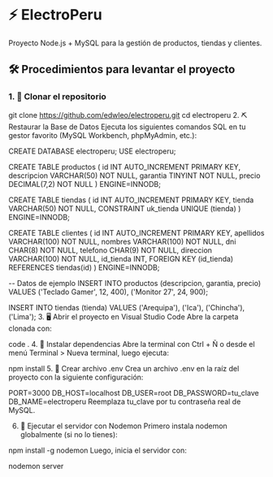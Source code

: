 # ⚡ ElectroPeru

Proyecto Node.js + MySQL para la gestión de productos, tiendas y clientes.

## 🛠️ Procedimientos para levantar el proyecto

### 1. 👝 Clonar el repositorio

git clone https://github.com/edwleo/electroperu.git
cd electroperu
2. ⛏️ Restaurar la Base de Datos
Ejecuta los siguientes comandos SQL en tu gestor favorito (MySQL Workbench, phpMyAdmin, etc.):

CREATE DATABASE electroperu;
USE electroperu;

CREATE TABLE productos (
  id          INT AUTO_INCREMENT PRIMARY KEY,
  descripcion VARCHAR(50)  NOT NULL,
  garantia    TINYINT      NOT NULL,
  precio      DECIMAL(7,2) NOT NULL
) ENGINE=INNODB;

CREATE TABLE tiendas (
  id     INT AUTO_INCREMENT PRIMARY KEY,
  tienda VARCHAR(50) NOT NULL,
  CONSTRAINT uk_tienda UNIQUE (tienda)
) ENGINE=INNODB;

CREATE TABLE clientes (
  id         INT AUTO_INCREMENT PRIMARY KEY,
  apellidos  VARCHAR(100) NOT NULL,
  nombres    VARCHAR(100) NOT NULL,
  dni        CHAR(8)      NOT NULL,
  telefono   CHAR(9)      NOT NULL,
  direccion  VARCHAR(100) NOT NULL,
  id_tienda  INT,
  FOREIGN KEY (id_tienda) REFERENCES tiendas(id)
) ENGINE=INNODB;

-- Datos de ejemplo
INSERT INTO productos (descripcion, garantia, precio) VALUES
('Teclado Gamer', 12, 400),
('Monitor 27', 24, 900);

INSERT INTO tiendas (tienda) VALUES 
('Arequipa'),
('Ica'),
('Chincha'),
('Lima');
3. 🖥️ Abrir el proyecto en Visual Studio Code
Abre la carpeta clonada con:

code .
4. 💾 Instalar dependencias
Abre la terminal con Ctrl + Ñ o desde el menú Terminal > Nueva terminal, luego ejecuta:

npm install
5. 🔐 Crear archivo .env
Crea un archivo .env en la raíz del proyecto con la siguiente configuración:

PORT=3000
DB_HOST=localhost
DB_USER=root
DB_PASSWORD=tu_clave
DB_NAME=electroperu
Reemplaza tu_clave por tu contraseña real de MySQL.

6. 🚀 Ejecutar el servidor con Nodemon
Primero instala nodemon globalmente (si no lo tienes):

npm install -g nodemon
Luego, inicia el servidor con:


nodemon server
